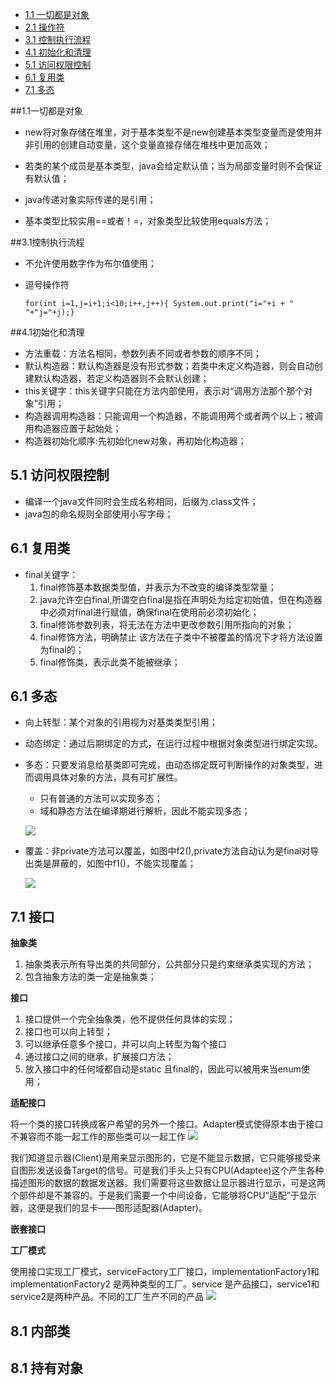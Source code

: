 * [1.1 一切都是对象](#1.1)
* [2.1 操作符](#2.1)
* [3.1 控制执行流程](#3.1)
* [4.1 初始化和清理](#4.1)
* [5.1 访问权限控制](#5.1)
* [6.1 复用类](#6.1)
* [7.1 多态](#6.1)


##1.1一切都是对象

 - new将对象存储在堆里，对于基本类型不是new创建基本类型变量而是使用并非引用的创建自动变量，这个变量直接存储在堆栈中更加高效；
 
 - 若类的某个成员是基本类型，java会给定默认值；当为局部变量时则不会保证有默认值；
 
 - java传递对象实际传递的是引用；
 
 - 基本类型比较实用==或者！=，对象类型比较使用equals方法；


##3.1控制执行流程

- 不允许使用数字作为布尔值使用；

- 逗号操作符

    `for(int i=1,j=i+1;i<10;i++,j++){
			System.out.print("i="+i + " "+"j="+j);}`

##4.1初始化和清理

  - 方法重载：方法名相同，参数列表不同或者参数的顺序不同；
  - 默认构造器：默认构造器是没有形式参数；若类中未定义构造器，则会自动创建默认构造器，若定义构造器则不会默认创建；
  - this关键字：this关键字只能在方法内部使用，表示对“调用方法那个那个对象”引用；
  - 构造器调用构造器：只能调用一个构造器，不能调用两个或者两个以上；被调用构造器应置于起始处；
  - 构造器初始化顺序:先初始化new对象，再初始化构造器；

## 5.1 访问权限控制
 - 编译一个java文件同时会生成名称相同，后缀为.class文件；
 - java包的命名规则全部使用小写字母；

## 6.1 复用类
 - final关键字：
   1. final修饰基本数据类型值，并表示为不改变的编译类型常量；
   2. java允许空白final,所谓空白final是指在声明处为给定初始值，但在构造器中必须对final进行赋值，确保final在使用前必须初始化；
   3. final修饰参数列表，将无法在方法中更改参数引用所指向的对象；
   4. final修饰方法，明确禁止 该方法在子类中不被覆盖的情况下才将方法设置为final的；
   5. final修饰类，表示此类不能被继承；
## 6.1 多态

- 向上转型：某个对象的引用视为对基类类型引用；
- 动态绑定：通过后期绑定的方式，在运行过程中根据对象类型进行绑定实现。
- 多态：只要发消息给基类即可完成，由动态绑定既可判断操作的对象类型，进而调用具体对象的方法，具有可扩展性。
     - 只有普通的方法可以实现多态；
     - 域和静态方法在编译期进行解析，因此不能实现多态；

  ![](https://i.imgur.com/28YTWhE.png)


- 覆盖：非private方法可以覆盖，如图中f2(),private方法自动认为是final对导出类是屏蔽的，如图中f1()，不能实现覆盖；

  ![](https://i.imgur.com/4iEwVsX.png)

## 7.1 接口

**抽象类**

1. 抽象类表示所有导出类的共同部分，公共部分只是约束继承类实现的方法；
2. 包含抽象方法的类一定是抽象类；

**接口**

1. 接口提供一个完全抽象类，他不提供任何具体的实现；
2. 接口也可以向上转型；
3. 可以继承任意多个接口，并可以向上转型为每个接口
4. 通过接口之间的继承，扩展接口方法；
5. 放入接口中的任何域都自动是static	且final的，因此可以被用来当enum使用；

**适配接口**

 将一个类的接口转换成客户希望的另外一个接口。Adapter模式使得原本由于接口不兼容而不能一起工作的那些类可以一起工作
![](https://i.imgur.com/POasAaE.png)

我们知道显示器(Client)是用来显示图形的，它是不能显示数据，它只能够接受来自图形发送设备Target的信号。可是我们手头上只有CPU(Adaptee)这个产生各种描述图形的数据的数据发送器。我们需要将这些数据让显示器进行显示，可是这两个部件却是不兼容的。于是我们需要一个中间设备，它能够将CPU“适配”于显示器，这便是我们的显卡——图形适配器(Adapter)。

**嵌套接口**



**工厂模式**

使用接口实现工厂模式，serviceFactory工厂接口，implementationFactory1和implementationFactory2 是两种类型的工厂。service 是产品接口，service1和service2是两种产品。不同的工厂生产不同的产品
![](https://i.imgur.com/DnrKpR2.png)


## 8.1 内部类

## 8.1 持有对象



   
   